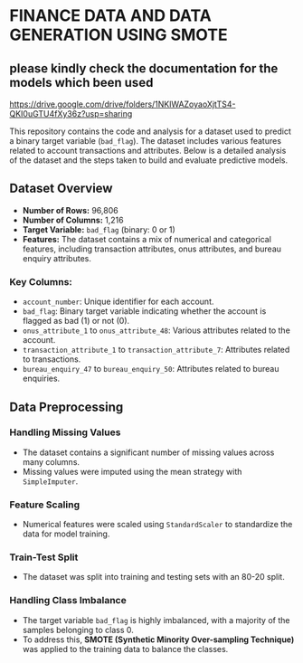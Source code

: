 # FINANCE DATA AND DATA GENERATION USING SMOTE
## please kindly check the documentation for the models which been used
https://drive.google.com/drive/folders/1NKlWAZoyaoXjtTS4-QKI0uGTU4fXy36z?usp=sharing

This repository contains the code and analysis for a dataset used to predict a binary target variable (`bad_flag`). The dataset includes various features related to account transactions and attributes. Below is a detailed analysis of the dataset and the steps taken to build and evaluate predictive models.

## Dataset Overview

- **Number of Rows:** 96,806
- **Number of Columns:** 1,216
- **Target Variable:** `bad_flag` (binary: 0 or 1)
- **Features:** The dataset contains a mix of numerical and categorical features, including transaction attributes, onus attributes, and bureau enquiry attributes.

### Key Columns:
- `account_number`: Unique identifier for each account.
- `bad_flag`: Binary target variable indicating whether the account is flagged as bad (1) or not (0).
- `onus_attribute_1` to `onus_attribute_48`: Various attributes related to the account.
- `transaction_attribute_1` to `transaction_attribute_7`: Attributes related to transactions.
- `bureau_enquiry_47` to `bureau_enquiry_50`: Attributes related to bureau enquiries.

## Data Preprocessing

### Handling Missing Values
- The dataset contains a significant number of missing values across many columns.
- Missing values were imputed using the mean strategy with `SimpleImputer`.

### Feature Scaling
- Numerical features were scaled using `StandardScaler` to standardize the data for model training.

### Train-Test Split
- The dataset was split into training and testing sets with an 80-20 split.

### Handling Class Imbalance
- The target variable `bad_flag` is highly imbalanced, with a majority of the samples belonging to class 0.
- To address this, **SMOTE (Synthetic Minority Over-sampling Technique)** was applied to the training data to balance the classes.

